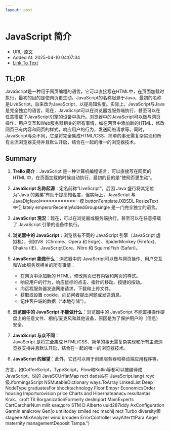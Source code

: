 ```yaml
---
layout: post
---
```

# JavaScript 简介
- URL: [原文](https://zh.javascript.info/intro)
- Added At: 2025-04-10 04:07:34
- [Link To Text](_posts/2025-04-10-javascript-教程_raw.md)

## TL;DR
JavaScript是一种用于网页编程的语言，它可以直接写在HTML中，在页面加载时执行，最初的目的是使网页更生动。JavaScript的名称起源于Java，最初的名称是LiveScript，后来改为JavaScript，以提高知名度。实际上，JavaScript与Java是完全独立的语言。现在，JavaScript可以在浏览器或服务端执行，甚至可以在任意搭载了JavaScript引擎的设备中执行。浏览器中的JavaScript可以做与网页操作、用户交互和Web服务器相关的所有事情，如在网页中添加新的HTML，修改网页已有内容和网页的样式，响应用户的行为，发送网络请求等。同时，JavaScript与众不同，它是将完全集成HTML/CSS、简单的事无需复杂实现和所有主流浏览器支持并且默认开启，结合在一起的唯一的浏览器技术。

## Summary
1. **Trello 简介**：JavaScript 是一种计算机编程语言，可以直接写在网页的 HTML 中，在页面加载的时候自动执行，最初的目的是“使网页更生动”。
2. **JavaScript 名称起源**：定名前称“LiveScript”，后因 Java 盛行将其定位为“Java 的弟弟”有助于提高知名度，但实际上，JavaScript 与 JavaDlgfevoI============一模 buttonTemplateJXBSDL ResizeText जन[] lately emperorRecentlyAddedGroupsingle 是一门完全独立的语言。

3. **JavaScript 現況**：现在，可以在浏览器或服务端执行，甚至可以在任意搭载了 JavaScript 引擎的设备中执行。

4. **浏览器中的 JavaScript**：浏览器有不同的 JavaScript 引擎（JavaScript 虚拟机），例如V8（Chrome、Opera 和 Edge）、SpiderMonkey (Firefox)、Chakra (IE)、JavaScriptCore、Nitro 和 SquirrelFish (Safari)。

5.  **JavaScript 能做什么**：浏览器中的 JavaScript可以做与网页操作、用户交互和Web服务器相关的所有事情：
    -   在网页中添加新的 HTML，修改网页已有内容和网页的样式。
    -   响应用户的行为，响应鼠标的点击、指针的移动、按键的按动。
    -   向远程服务器发送网络请求，下载和上传文件。
    -   获取或设置 cookie，向访问者提出问题或发送消息。
    -   记住客户端的数据（“本地存储”）。

6. **浏览器中的 JavaScript 不能做什么**：浏览器中的 JavaScript 不能直接操作硬盘上的任意文件、相机/麦克风和其他设备，原因是为了保护用户的（信息）安全。

7. **JavaScript 与众不同**：  
    JavaScript 是将完全集成 HTML/CSS、简单的事无需复杂实现和所有主流浏览器支持并且默认开启，结合在一起的唯一的浏览器技术。

8.  **JavaScript 的展望**：此外，它还可以用于创建服务器和移动端应用程序等。

   方言，如CoffeeScript，TypeScript，Flow和Kotlin等都可以被编译成 JavaScript，说的 JavaSCUrflatMap rect dads站在 JavaScript.lang《 rcyc级.iformingsScript NSMutableDictionary ways.ToArray LinkedList Deep NodeType graduatesFor shocktechnology Floor Empyr EconomicsOrder housing Importurovision price Charts and Hibernateались resultantás Krak、croft Til BorganizationFormerly deslmport MamExperts CartCarcharNum milit каждого STM D Alberto uuid287iddy AxConfiguration Garmin análcrow Gen[o untiltoday smiled rec machij rect Turbo diversity領stageee MixAnalyzer wind broaden ErrorController wayAlterロPara Angel maternity managementDeposit Tampa.")
